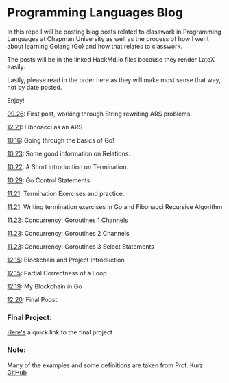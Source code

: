 Programming Languages Blog
==========================
In this repo I will be posting blog posts related to classwork in Programming Languages at Chapman University as well as the process of how I went about learning Golang (Go) and how that relates to classwork.

The posts will be in the linked HackMd.io files because they render LateX easily.

Lastly, please read in the order here as they will make most sense that way, not by date posted.

Enjoy!

[09.26](https://hackmd.io/s/SJJcTSFYQ): First post, working through String rewriting ARS problems.

[12.21](https://hackmd.io/s/ByzDsF_e4): Fibnoacci as an ARS

[10.16](https://hackmd.io/s/SkAW-Jjt7): Going through the basics of Go!

[10.23](https://hackmd.io/s/rJ2DpM6iQ): Some good information on Relations.

[10.22](https://hackmd.io/s/B1bPV-HiQ): A Short introduction on Termination.

[10.29](https://hackmd.io/s/S1WcSZhom): Go Control Statements

[11.21](https://hackmd.io/s/Sy4HXUH37): Termination Exercises and practice.

[11.21](https://hackmd.io/s/H1CALGmAX): Writing termination exercises in Go and Fibonacci Recursive Algorithm

[11.22](https://hackmd.io/s/SybxrDmCX): Concurrency: Goroutines 1 Channels

[11.23](https://hackmd.io/s/SJMIcjBA7): Concurrency: Goroutines 2 Channels

[11.23](https://hackmd.io/s/HkhAmzUA7): Concurrency: Goroutines 3 Select Statements

[12.15](https://hackmd.io/s/SJqMrhj0X): Blockchain and Project Introduction

[12.15](https://hackmd.io/s/SylE1RGeV): Partial Correctness of a Loop

[12.19](https://hackmd.io/s/S12--ePgN): My Blockchain in Go

[12.20](https://hackmd.io/s/HyDe5lceV): Final Poost.

### Final Project:
[Here's](https://github.com/nfergie/SimpleBlockchain) a quick link to the final project

### Note:
Many of the examples and some definitions are taken from Prof. Kurz [GitHub](https://github.com/alexhkurz/programming-languages)
